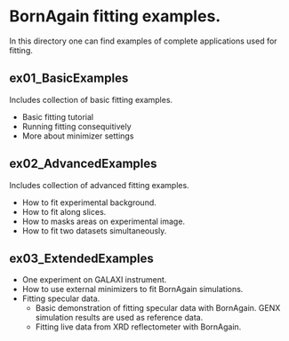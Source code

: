 # BornAgain fitting examples.

In this directory one can find examples of complete applications
used for fitting.

## ex01_BasicExamples

Includes collection of basic fitting examples.

+ Basic fitting tutorial
+ Running fitting consequitively
+ More about minimizer settings

## ex02_AdvancedExamples

Includes collection of advanced fitting examples.

+ How to fit experimental background.
+ How to fit along slices.
+ How to masks areas on experimental image.
+ How to fit two datasets simultaneously.

## ex03_ExtendedExamples

+ One experiment on GALAXI instrument.
+ How to use external minimizers to fit BornAgain simulations.
+ Fitting specular data.
  + Basic demonstration of fitting specular data with BornAgain. GENX simulation results are used as reference data.
  + Fitting live data from XRD reflectometer with BornAgain.
  